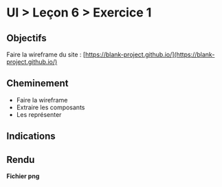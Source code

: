 # UI > Leçon 6 > Exercice 1

## Objectifs
Faire la wireframe du site : [https://blank-project.github.io/](https://blank-project.github.io/)

## Cheminement
- Faire la wireframe
- Extraire les composants
- Les représenter

## Indications

## Rendu
**Fichier png**
